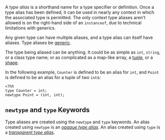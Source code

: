 A *type alias* is a shorthand name for a type specifier or definition. Once a type alias has been defined, it can be used in nearly any context in which the associated type is permitted. The only context type aliases aren't allowed is on the right-hand side of an `instanceof`, due to technical limitations with generics.

Any given type can have multiple aliases, and a type alias can itself have aliases. Type aliases be [generic](/hack/generics/introduction).

The type being aliased can be anything. It could be as simple as `int`, `string`, or a class type name; or as complicated as a map-like array, a [tuple](/hack/types/type-system#tuples), or a [shape](/hack/shapes/introduction). 

In the following example, `Counter` is defined to be an alias for `int`, and `Point` is defined to be an alias for a tuple of two `int`s:

```
<?hh
type Counter = int;
newtype Point = (int, int);
```

## `newtype` and `type` Keywords

Type aliases are created using the `newtype` and `type` keywords. An alias created using `newtype` is an [*opaque type alias*](./opaque.md). An alias created using `type` is a [*transparent type alias*](./transparent.md).
